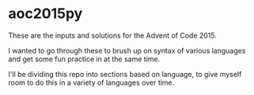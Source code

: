 # aoc2015py

These are the inputs and solutions for the Advent of Code 2015.

I wanted to go through these to brush up on syntax of various languages and
get some fun practice in at the same time.

I'll be dividing this repo into sections based on language, to give myself room
to do this in a variety of languages over time.
